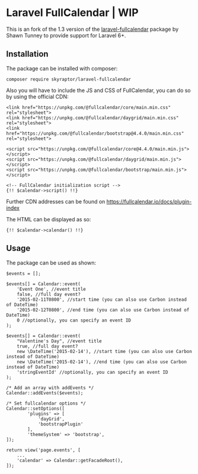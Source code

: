 # Laravel FullCalendar | WIP

This is an fork of the 1.3 version of the [laravel-fullcalendar](https://github.com/maddhatter/laravel-fullcalendar) package by Shawn Tunney to provide support for Laravel 6+.

## Installation

The package can be installed with composer:
```
composer require skyraptor/laravel-fullcalendar
```

Also you will have to include the JS and CSS of FullCalendar, you can do so by using the official CDN:
```
<link href="https://unpkg.com/@fullcalendar/core/main.min.css" rel="stylesheet">
<link href="https://unpkg.com/@fullcalendar/daygrid/main.min.css" rel="stylesheet">
<link href="https://unpkg.com/@fullcalendar/bootstrap@4.4.0/main.min.css" rel="stylesheet">

<script src="https://unpkg.com/@fullcalendar/core@4.4.0/main.min.js"></script>
<script src="https://unpkg.com/@fullcalendar/daygrid/main.min.js"></script>
<script src="https://unpkg.com/@fullcalendar/bootstrap/main.min.js"></script>

<!-- FullCalendar initialization script -->
{!! $calendar->script() !!}
```
Further CDN addresses can be found on https://fullcalendar.io/docs/plugin-index

The HTML can be displayed as so:
```
{!! $calendar->calendar() !!}
```

## Usage

The package can be used as shown:
```
$events = [];

$events[] = Calendar::event(
    'Event One', //event title
    false, //full day event?
    '2015-02-11T0800', //start time (you can also use Carbon instead of DateTime)
    '2015-02-12T0800', //end time (you can also use Carbon instead of DateTime)
    0 //optionally, you can specify an event ID
);

$events[] = Calendar::event(
    "Valentine's Day", //event title
    true, //full day event?
    new \DateTime('2015-02-14'), //start time (you can also use Carbon instead of DateTime)
    new \DateTime('2015-02-14'), //end time (you can also use Carbon instead of DateTime)
    'stringEventId' //optionally, you can specify an event ID
);

/* Add an array with addEvents */
Calendar::addEvents($events);

/* Set fullcalendar options */
Calendar::setOptions([
        'plugins' => [
            'dayGrid',
            'bootstrapPlugin'
        ],
        'themeSystem' => 'bootstrap',
]);

return view('page.events', [
    ...
    'calendar' => Calendar::getFacadeRoot(),
]);
```
